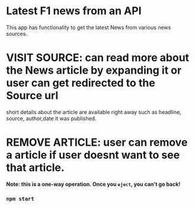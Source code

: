 # Latest F1 news from an API

This app has functionality to get the latest News from various news sources.

# VISIT SOURCE: can read more about the News article by expanding it or user can get redirected to the Source url

short details about the article are available right away such as
headline, source, author,date it was published.

# REMOVE ARTICLE: user can remove a article if user doesnt want to see that article.

**Note: this is a one-way operation. Once you `eject`, you can't go back!**

### `npm start`
